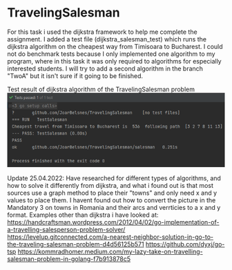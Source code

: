 # TravelingSalesman

For this task i used the dijkstra framework to help me complete the assignment. 
I added a test file (dijkstra_salesman_test) which runs the dijkstra algorithm on the cheapest way from Timisoara to Bucharest.
I could not do benchmark tests because I only implemented one algorithm to my program, where in this task it was only required to algorithms for especially interested students.
I will try to add a second algorithm in the branch "TwoA" but it isn't sure if it going to be finished.

Test result of dijkstra algorithm of the TravelingSalesman problem
![img_2.png](img_2.png)

Update 25.04.2022:
Have researched for different types of algorithms, and how to solve it differently from dijkstra, and what i found out is that most sources use a graph method to place their "towns" and only need x and y values to place them. I havent found out how to convert the picture in the Mandatory 3 on towns in Romania and their arcs and verrticies to a x and y format. 
Examples other than dijkstra i have looked at:
  https://handcraftsman.wordpress.com/2012/04/02/go-implementation-of-a-travelling-salesperson-problem-solver/ 
  https://levelup.gitconnected.com/a-nearest-neighbor-solution-in-go-to-the-traveling-salesman-problem-d4d56125b571
  https://github.com/dyxj/go-tsp 
  https://kommradhomer.medium.com/my-lazy-take-on-travelling-salesman-problem-in-golang-f7b913878c5 
